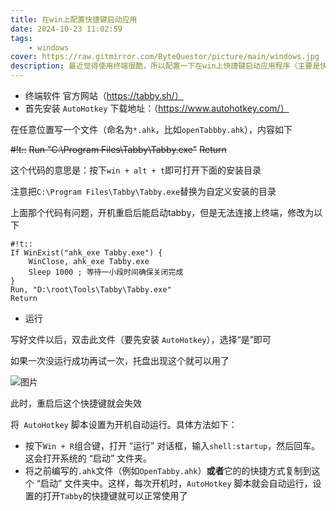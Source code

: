 ```yaml
---
title: 在win上配置快捷键启动应用
date: 2024-10-23 11:02:59
tags:
    - windows
cover: https://raw.gitmirror.com/ByteQuestor/picture/main/windows.jpg
description: 最近觉得使用终端很酷，所以配置一下在win上快捷键启动应用程序（主要是快捷键启动终端）
---
```

+ 终端软件
官方网站（https://tabby.sh/）
+ 首先安装 `AutoHotkey`
下载地址：（https://www.autohotkey.com/）

在任意位置写一个文件（命名为`*.ahk`，比如`openTabbby.ahk`），内容如下

~~#!t::~~
~~Run "C:\Program Files\Tabby\Tabby.exe"~~
~~Return~~

这个代码的意思是：按下`win + alt + t`即可打开下面的安装目录

注意把`C:\Program Files\Tabby\Tabby.exe`替换为自定义安装的目录

上面那个代码有问题，开机重启后能启动tabby，但是无法连接上终端，修改为以下
```ahk
#!t::
If WinExist("ahk_exe Tabby.exe") {
    WinClose, ahk_exe Tabby.exe
    Sleep 1000 ; 等待一小段时间确保关闭完成
}
Run, "D:\root\Tools\Tabby\Tabby.exe"
Return
```

+ 运行

写好文件以后，双击此文件（要先安装 `AutoHotkey`），选择“是”即可

如果一次没运行成功再试一次，托盘出现这个就可以用了

![图片](https://raw.gitmirror.com/ByteQuestor/picture/questforter/1.png)

此时，重启后这个快捷键就会失效

将` AutoHotkey` 脚本设置为开机自动运行。具体方法如下：

- 按下`Win + R`组合键，打开 “运行” 对话框，输入`shell:startup`，然后回车。这会打开系统的 “启动” 文件夹。
- 将之前编写的`.ahk`文件（例如`OpenTabby.ahk`）**或者**它的的快捷方式复制到这个 “启动” 文件夹中。这样，每次开机时，`AutoHotkey` 脚本就会自动运行，设置的打开`Tabby`的快捷键就可以正常使用了
